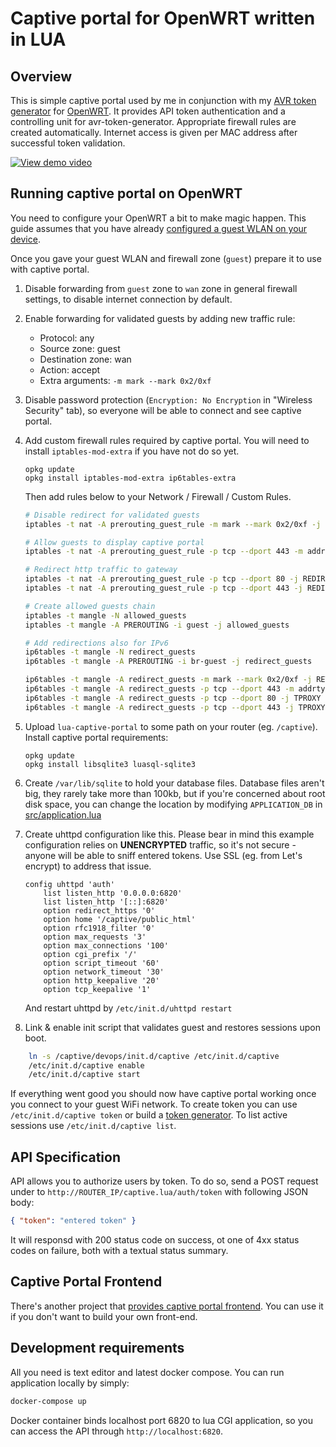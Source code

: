 # Captive portal for OpenWRT written in LUA

## Overview
This is simple captive portal used by me in conjunction with my [AVR token generator](https://github.com/pamelus/avr-token-generator)
for [OpenWRT](http://openwrt.org/). It provides API token authentication and a controlling unit for avr-token-generator.
Appropriate firewall rules are created automatically. Internet access is given per MAC address after successful token validation.

[![View demo video](https://img.youtube.com/vi/p0FRlCpmJHw/0.jpg)](https://www.youtube.com/watch?v=p0FRlCpmJHw)

## Running captive portal on OpenWRT
You need to configure your OpenWRT a bit to make magic happen. This guide assumes that you have already
[configured a guest WLAN on your device](https://wiki.openwrt.org/doc/recipes/guest-wlan-webinterface).

Once you gave your guest WLAN and firewall zone (`guest`) prepare it to use with captive portal.

1. Disable forwarding from `guest` zone to `wan` zone in general firewall settings, to disable internet connection by
   default.

2. Enable forwarding for validated guests by adding new traffic rule:
	* Protocol: any
	* Source zone: guest
	* Destination zone: wan
	* Action: accept
	* Extra arguments: `-m mark --mark 0x2/0xf`

3. Disable password protection (`Encryption: No Encryption` in "Wireless Security" tab), so everyone will be able to
   connect and see captive portal.

4. Add custom firewall rules required by captive portal. You will need to install `iptables-mod-extra` if you have not
   do so yet.
	```
	opkg update
	opkg install iptables-mod-extra ip6tables-extra
	```

	Then add rules below to your Network / Firewall / Custom Rules.

	```bash
	# Disable redirect for validated guests
	iptables -t nat -A prerouting_guest_rule -m mark --mark 0x2/0xf -j RETURN

	# Allow guests to display captive portal
	iptables -t nat -A prerouting_guest_rule -p tcp --dport 443 -m addrtype --dst-type LOCAL -j RETURN

	# Redirect http traffic to gateway
	iptables -t nat -A prerouting_guest_rule -p tcp --dport 80 -j REDIRECT --to-ports 1080
	iptables -t nat -A prerouting_guest_rule -p tcp --dport 443 -j REDIRECT --to-ports 1043

	# Create allowed guests chain
	iptables -t mangle -N allowed_guests
	iptables -t mangle -A PREROUTING -i guest -j allowed_guests
 
 	# Add redirections also for IPv6
	ip6tables -t mangle -N redirect_guests
	ip6tables -t mangle -A PREROUTING -i br-guest -j redirect_guests
	
	ip6tables -t mangle -A redirect_guests -m mark --mark 0x2/0xf -j RETURN
	ip6tables -t mangle -A redirect_guests -p tcp --dport 443 -m addrtype --dst-type LOCAL -j RETURN
	ip6tables -t mangle -A redirect_guests -p tcp --dport 80 -j TPROXY --on-port 1080
	ip6tables -t mangle -A redirect_guests -p tcp --dport 443 -j TPROXY --on-port 1043
	```

5. Upload `lua-captive-portal` to some path on your router (eg. `/captive`). Install captive portal requirements:

    ```
    opkg update
    opkg install libsqlite3 luasql-sqlite3
    ```
   
6. Create `/var/lib/sqlite` to hold your database files. Database files aren't big, they rarely take more than 100kb, but
   if you're concerned about root disk space, you can change the location by modifying `APPLICATION_DB` in 
   [src/application.lua](src/application.lua)

6. Create uhttpd configuration like this. Please bear in mind this example configuration relies on **UNENCRYPTED**
   traffic, so it's not secure - anyone will be able to sniff entered tokens. Use SSL (eg. from Let's encrypt) to
   address that issue.
	```text
	config uhttpd 'auth'
		list listen_http '0.0.0.0:6820'
		list listen_http '[::]:6820'
		option redirect_https '0'
		option home '/captive/public_html'
		option rfc1918_filter '0'
		option max_requests '3'
		option max_connections '100'
		option cgi_prefix '/'
		option script_timeout '60'
		option network_timeout '30'
		option http_keepalive '20'
		option tcp_keepalive '1'
	```

	And restart uhttpd by `/etc/init.d/uhttpd restart`

7. Link & enable init script that validates guest and restores sessions upon boot.

```bash
	ln -s /captive/devops/init.d/captive /etc/init.d/captive
	/etc/init.d/captive enable
	/etc/init.d/captive start
```

If everything went good you should now have captive portal working once you connect to your guest WiFi network. To create
token you can use `/etc/init.d/captive token` or build a [token generator](https://github.com/pamelus/avr-token-generator).
To list active sessions use `/etc/init.d/captive list`.

## API Specification

API allows you to authorize users by token. To do so, send a POST request under to `http://ROUTER_IP/captive.lua/auth/token`
with following JSON body:

```json
{ "token": "entered token" }
```

It will responsd with 200 status code on success, ot one of 4xx status codes on failure, both with a textual status
summary.

## Captive Portal Frontend

There's another project that [provides captive portal frontend](https://github.com/pamelus/captive-frontend). You can
use it if you don't want to build your own
front-end.

## Development requirements
All you need is text editor and latest docker compose. You can run application locally by simply:
```bash
docker-compose up
```

Docker container binds localhost port 6820 to lua CGI application, so you can access the API through
`http://localhost:6820`.
